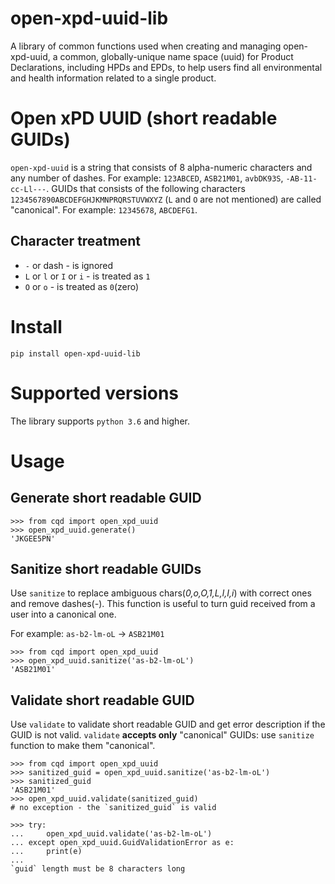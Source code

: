 # open-xpd-uuid-lib
A library of common functions used when creating and managing open-xpd-uuid, 
a common, globally-unique name space (uuid) for Product Declarations, including HPDs and EPDs, 
to help users find all environmental and health information related to a single product.
# Open xPD UUID (short readable GUIDs)
`open-xpd-uuid` is a string that consists of 8 alpha-numeric characters and any number of dashes. 
For example: `123ABCED`, `ASB21M01`, `avbDK93S`, `-AB-11-cc-Ll---`.
GUIDs that consists of the following characters `1234567890ABCDEFGHJKMNPRQRSTUVWXYZ` (`L` and `O` are not mentioned) 
are called "canonical". For example: `12345678`, `ABCDEFG1`.
## Character treatment
* `-` or dash - is ignored
* `L` or `l` or `I` or `i` - is treated as `1`
* `O` or `o` - is treated as `0`(zero)
 
# Install
`pip install open-xpd-uuid-lib`

# Supported versions
The library supports `python 3.6` and higher.

# Usage
## Generate short readable GUID
```pycon
>>> from cqd import open_xpd_uuid
>>> open_xpd_uuid.generate()
'JKGEE5PN'
```
## Sanitize short readable GUIDs
Use `sanitize` to replace ambiguous chars(_0,o,O,1,L,l,I,i_) with correct ones and remove dashes(_-_).
This function is useful to turn guid received from a user into a canonical one.

For example: `as-b2-lm-oL` -> `ASB21M01`
```pycon
>>> from cqd import open_xpd_uuid
>>> open_xpd_uuid.sanitize('as-b2-lm-oL')
'ASB21M01'
```
## Validate short readable GUID
Use `validate` to validate short readable GUID and get error description if the GUID is not valid.
`validate` __accepts only__ "canonical" GUIDs: use `sanitize` function to make them "canonical".
```pycon
>>> from cqd import open_xpd_uuid
>>> sanitized_guid = open_xpd_uuid.sanitize('as-b2-lm-oL')
>>> sanitized_guid
'ASB21M01'
>>> open_xpd_uuid.validate(sanitized_guid)
# no exception - the `sanitized_guid` is valid

>>> try:
...     open_xpd_uuid.validate('as-b2-lm-oL')
... except open_xpd_uuid.GuidValidationError as e:
...     print(e)
...     
`guid` length must be 8 characters long
```